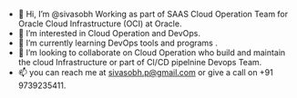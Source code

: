 - 👋 Hi, I’m @sivasobh Working as part of SAAS Cloud Operation Team for Oracle Cloud Infrastructure (OCI) at Oracle.
- 👀 I’m interested in Cloud Operation and DevOps.
- 🌱 I’m currently learning DevOps tools and programs .
- 💞️ I’m looking to collaborate on Cloud Operation who build and maintain the cloud Infrastructure or part of CI/CD pipelnine Devops Team.
- 📫 you can reach me at sivasobh.p@gmail.com or give a call on +91 9739235411.

<!---
sivasobh/sivasobh is a ✨ special ✨ repository because its `README.md` (this file) appears on your GitHub profile.
You can click the Preview link to take a look at your changes.
--->

